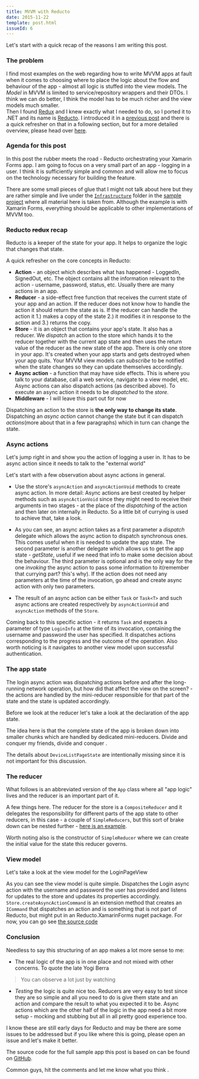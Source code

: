 ```yaml
---
title: MVVM with Reducto
date: 2015-11-22
template: post.html
issueId: 6
---
```


Let's start with a quick recap of the reasons I am writing this post. 

### The problem

I find most examples on the web regarding how to write MVVM apps at fault when it comes to choosing where to place the logic about the flow and behaviour of the app - almost all logic is stuffed into the view models. The _Model_ in MVVM is limited to service/repository wrappers and their DTOs. I think we can do better, I think the model has to be much richer and the view models much smaller.<br>
Then I found [Redux]() and I knew exactly what I needed to do, so I ported it to .NET and its name is [Reducto](). I introduced it in a [previous post]() and there is a quick refresher on that in a following section, but for a more detailed overview, please head over [here](). 

### Agenda for this post

In this post the rubber meets the road - Reducto orchestrating your Xamarin Forms app. I am going to focus on a very small part of an app - logging in a user. I think it is sufficiently simple and common and will allow me to focus on the technology necessary for building the feature.

There are some small pieces of glue that I might not talk about here but they are rather simple and live under the [`Infrastructure`](https://github.com/pshomov/reducto.sample/blob/master/src/Reducto.Sample/Infrastructure) folder in the [sample project](https://github.com/pshomov/reducto.sample) where all material here is taken from.
Although the example is with Xamarin Forms, everything should be applicable to other implementations of MVVM too. 

### Reducto ~~redux~~ recap

Reducto is a keeper of the state for your app. It helps to organize the logic that changes that state.
  
A quick refresher on the core concepts in Reducto:

 - **Action** - an object which describes what has happened - LoggedIn, SignedOut, etc. The object contains all the information relevant to the action - username, password, status, etc. Usually there are many actions in an app. 
 - **Reducer** - a side-effect free function that receives the current state of your app and an action. If the reducer does not know how to handle the action it should return the state as is. If the reducer can handle the action it 1.) makes a copy of the state 2.) it modifies it in response to the action and 3.) returns the copy.
 - **Store** - it is an object that contains your app's state. It also has a reducer. We _dispatch_ an action to the store which hands it to the reducer together with the current app state and then uses the return value of the reducer as the new state of the app. There is only one store in your app. It's created when your app starts and gets destroyed when your app quits. Your MVVM view models can _subscribe_ to be notified when the state changes so they can update themselves accordingly. 
 - **Async action** - a function that may have side effects. This is where you talk to your database, call a web service, navigate to a view model, etc. Async actions can also dispatch actions (as described above). To execute an async action it needs to be _dispatched_ to the _store_.
 - **Middleware** - I will leave this part out for now

Dispatching an action to the store is **the only way to change its state**.<br>
Dispatching an _async action_ cannot change the state but it can dispatch _actions_(more about that in a few paragraphs) which in turn can change the state.
   
### Async actions

Let's jump right in and show you the action of logging a user in. It has to be async action since it needs to talk to the "external world"
<script src="https://gist.github.com/pshomov/c534fb9eb3052dcc3f67.js?file=async.action.cs"></script>

Let's start with a few observation about async actions in general. 

 - Use the store's `asyncAction` and `asyncActionVoid` methods to create async action. In more detail: Async actions are best created by helper methods such as `asyncActionVoid` since they might need to receive their arguments in two stages - at the place of the _dispatching_ of the action and then later on internally in Reducto. So a little bit of currying is used to achieve that, take a look.  
 <script src="https://gist.github.com/pshomov/c534fb9eb3052dcc3f67.js?file=asyncaction.void.cs"></script>

 - As you can see, an async action takes as a first parameter a _dispatch_ delegate which allows the async action to dispatch synchronous ones. This comes useful when it is needed to update the app state. The second parameter is another delegate which allows us to get the app state - _getState_, useful if we need that info to make some decision about the behaviour. The third parameter is optional and is the only way for the one _invoking_ the async action to pass some information to it(remember that currying part? this's why). If the action does not need any parameters at the time of the invocation, go ahead and create async action with only two parameters.
 
 - The result of an async action can be either `Task` or `Task<T>` and such async actions are created respectively by  `asyncActionVoid` and `asyncAction` methods of the `Store`.

Coming back to this specific action - it returns `Task` and expects a parameter of type `LoginInfo` at the time of its invocation, containing the username and password the user has specified.
It dispatches actions corresponding to the progress and the outcome of the operation. Also worth noticing is it navigates to another view model upon successful authentication.

### The app state

The login async action was dispatching actions before and after the long-running network operation, but how did that affect the view on the screen? - the actions are handled by the mini-reducer responsible for that part of the state and the state is updated accordingly. 

Before we look at the reducer let's take a look at the declaration of the app state.

<script src="https://gist.github.com/pshomov/c534fb9eb3052dcc3f67.js?file=app.store.cs"></script>
 
The idea here is that the complete state of the app is broken down into smaller chunks which are handled by dedicated mini-reducers. Divide and conquer my friends, divide and conquer <i class="em em-wink"></i>.

The details about `DeviceListPageState` are intentionally missing since it is not important for this discussion.

### The reducer

What follows is an abbreviated version of the `App` class where all "app logic" lives and the reducer is an important part of it.

<script src="https://gist.github.com/pshomov/c534fb9eb3052dcc3f67.js?file=app.declaration.cs"></script>

A few things here. The reducer for the store is a `CompositeReducer` and it delegates the responsibility for different parts of the app state to other reducers, in this case - a couple of `SimpleReducers`, but this sort of brake down can be nested further - [here is an example](https://github.com/pshomov/reducto/blob/master/src/Reducto.Tests/ReducersTests.cs#L89). 

Worth noting also is the constructor of `SimpleReducer` where we can create the initial value for the state this reducer governs.

### View model

Let's take a look at the view model for the LoginPageView

<script src="https://gist.github.com/pshomov/c534fb9eb3052dcc3f67.js?file=viewmodel.cs"></script>

As you can see the view model is quite simple. Dispatches the Login async action with the username and password the user has provided and listens for updates to the store and updates its properties accordingly.
`Store.createAsyncActionCommand` is an extension method that creates an `ICommand` that dispatches an action and is something that is not part of Reducto, but might put in an Reducto.XamarinForms nuget package. For now, you can go see [the source code](https://github.com/pshomov/reducto.sample/blob/master/src/Reducto.Sample/Infrastructure/CommandToAction.cs)

### Conclusion

Needless to say this structuring of an app makes a lot more sense to me:

 - The real logic of the app is in one place and not mixed with other concerns. To quote the late Yogi Berra  
 > You can observe a lot just by watching
 - _Testing_ the logic is quite nice too. Reducers are very easy to test since they are so simple and all you need to do is give them state and an action and compare the result to what you expected it to be. Async actions which are the other half of the logic in the app need a bit more setup - mocking and stubbing but all in all pretty good experience too.
 

I know these are still early days for Reducto and may be there are some issues to be addressed but if you like where this is going, please open an issue and let's make it better.

The source code for the full sample app this post is based on can be found on [GitHub](https://github.com/pshomov/reducto.sample). 

Common guys, hit the comments and let me know what you think <i class="em em-wink"></i>. 

